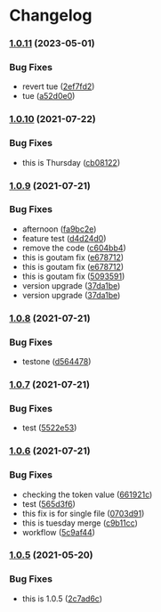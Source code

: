 # Changelog

### [1.0.11](https://www.github.com/goutamp/sample3/compare/v1.0.10...v1.0.11) (2023-05-01)


### Bug Fixes

* revert tue ([2ef7fd2](https://www.github.com/goutamp/sample3/commit/2ef7fd24e9ac40ff167b647751f2bb91021c61ca))
* tue ([a52d0e0](https://www.github.com/goutamp/sample3/commit/a52d0e03a3bb92e9c8086739f38e6c3d0a56b681))

### [1.0.10](https://www.github.com/goutamp/sample3/compare/v1.0.9...v1.0.10) (2021-07-22)


### Bug Fixes

* this is Thursday ([cb08122](https://www.github.com/goutamp/sample3/commit/cb081221a56102d3346c588e74e606e100b4ef35))

### [1.0.9](https://www.github.com/goutamp/sample3/compare/v1.0.8...v1.0.9) (2021-07-21)


### Bug Fixes

* afternoon ([fa9bc2e](https://www.github.com/goutamp/sample3/commit/fa9bc2e9d1ddf11525218e49a5a3fb3c7d1821c3))
* feature test ([d4d24d0](https://www.github.com/goutamp/sample3/commit/d4d24d09d2c976a630b96e153133167ec21628d6))
* remove the code ([c604bb4](https://www.github.com/goutamp/sample3/commit/c604bb451da6571fafe2acc45b5e215ab929073b))
* this is goutam fix ([e678712](https://www.github.com/goutamp/sample3/commit/e67871273aaa375e7d8ca391dbadfd695c63c748))
* this is goutam fix ([e678712](https://www.github.com/goutamp/sample3/commit/e67871273aaa375e7d8ca391dbadfd695c63c748))
* this is goutam fix ([5093591](https://www.github.com/goutamp/sample3/commit/50935915f265f0388e41d5adfa6ef360bd76456d))
* version upgrade ([37da1be](https://www.github.com/goutamp/sample3/commit/37da1be3f5b3a0c1ca2e566b38dcc8d154fcc00e))
* version upgrade ([37da1be](https://www.github.com/goutamp/sample3/commit/37da1be3f5b3a0c1ca2e566b38dcc8d154fcc00e))

### [1.0.8](https://www.github.com/goutamp/sample3/compare/v1.0.7...v1.0.8) (2021-07-21)


### Bug Fixes

* testone ([d564478](https://www.github.com/goutamp/sample3/commit/d5644785146aac8c72954134ddae32a997a7df94))

### [1.0.7](https://www.github.com/goutamp/sample3/compare/v1.0.6...v1.0.7) (2021-07-21)


### Bug Fixes

* test ([5522e53](https://www.github.com/goutamp/sample3/commit/5522e53991eb6f803278f2f9f736322dd19cd2b2))

### [1.0.6](https://www.github.com/goutamp/sample3/compare/v1.0.5...v1.0.6) (2021-07-21)


### Bug Fixes

* checking the token value ([661921c](https://www.github.com/goutamp/sample3/commit/661921cb581a69ce989dcd13d9c79052fd7bb347))
* test ([565d3f6](https://www.github.com/goutamp/sample3/commit/565d3f62865dcba959f322e4dc9a8fb431077d6d))
* this fix is for single file ([0703d91](https://www.github.com/goutamp/sample3/commit/0703d91e45d101b7ee4634f7bffff64ab89173a6))
* this is tuesday merge ([c9b11cc](https://www.github.com/goutamp/sample3/commit/c9b11ccfb598e5ceca6d26a0810a447670afab80))
* workflow ([5c9af44](https://www.github.com/goutamp/sample3/commit/5c9af445dd2f9f87b116edbf7830121f34c26818))

### [1.0.5](https://www.github.com/goutamp/sample3/compare/v1.0.4...v1.0.5) (2021-05-20)


### Bug Fixes

* this is 1.0.5 ([2c7ad6c](https://www.github.com/goutamp/sample3/commit/2c7ad6c2fdb3eb32ae74fea0356c0b49215b813d))
